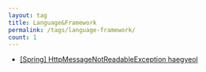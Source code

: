 ```yaml
---
layout: tag
title: Language&Framework
permalink: /tags/language-framework/
count: 1
---
```


- [[Spring] HttpMessageNotReadableException haegyeol](https://dev-ujin.github.io/language&framework/spring/spring-httpmessagenotreadableexception/)
